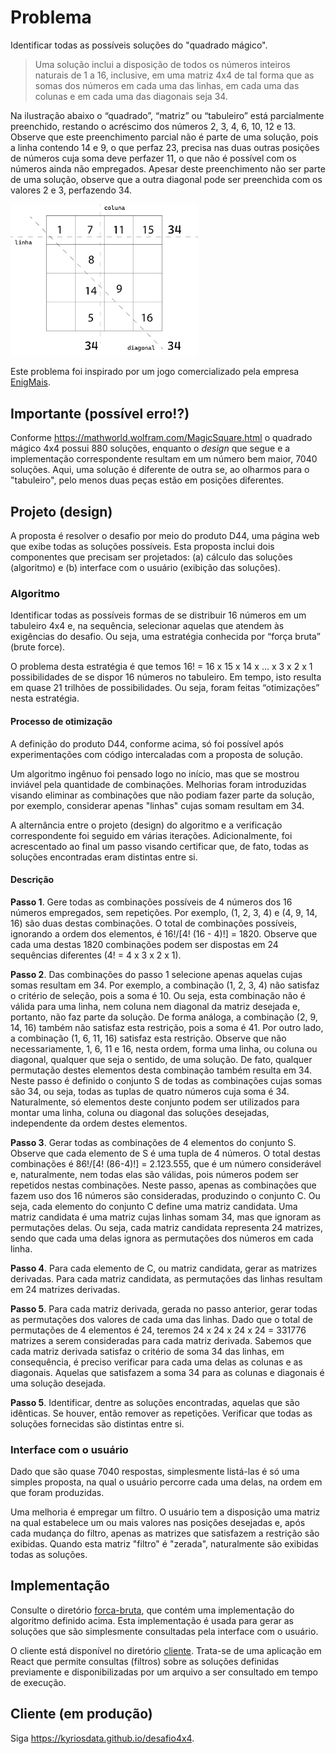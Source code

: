 # Problema

Identificar todas as possíveis soluções do "quadrado mágico".

> Uma solução inclui a disposição de todos os números inteiros naturais de 1 a 16, inclusive,
> em uma matriz 4x4 de tal forma que as somas dos números em cada uma das linhas,
> em cada uma das colunas e em cada uma das diagonais seja 34.

Na ilustração abaixo o “quadrado”, “matriz” ou “tabuleiro” está parcialmente preenchido, restando o acréscimo dos números 2, 3, 4, 6, 10, 12 e 13. Observe que este preenchimento parcial não é parte de uma solução, pois a linha contendo 14 e 9, o que perfaz 23, precisa nas duas outras posições de números cuja soma deve perfazer 11, o que não é possível com os números ainda não empregados. Apesar deste preenchimento não ser parte de uma solução, observe que a outra diagonal pode ser preenchida com os valores 2 e 3, perfazendo 34.

<img src="https://github.com/kyriosdata/desafio4x4/blob/main/imagens/4x4.png" width="300">

Este problema foi inspirado por um jogo comercializado pela empresa [EnigMais](https://www.enigmais.com.br/).

## Importante (possível erro!?)

Conforme https://mathworld.wolfram.com/MagicSquare.html o quadrado mágico 4x4 possui 880 soluções, enquanto o _design_ que segue e a implementação correspondente resultam em um número bem maior, 7040
soluções. Aqui, uma solução é diferente de outra se, ao olharmos para o "tabuleiro", pelo menos duas peças estão em posições diferentes.

## Projeto (design)

A proposta é resolver o desafio por meio do produto D44, uma página web que exibe todas as soluções possíveis. 
Esta proposta inclui dois componentes que precisam ser projetados: (a) cálculo das soluções (algoritmo) e (b) interface com o usuário (exibição das soluções).

### Algoritmo

Identificar todas as possíveis formas de se distribuir 16 números em um tabuleiro 4x4 e, na sequência, selecionar aquelas que atendem às exigências do desafio. Ou seja, uma estratégia conhecida por “força bruta” (brute force).

O problema desta estratégia é que temos 16! = 16 x 15 x 14 x … x 3 x 2 x 1 possibilidades de se dispor 16 números no tabuleiro. Em tempo, isto resulta em quase 21 trilhões de possibilidades. Ou seja, foram feitas “otimizações” nesta estratégia.

#### Processo de otimização

A definição do produto D44, conforme acima, só foi possível após experimentações com código intercaladas com a proposta de solução.

Um algoritmo ingênuo foi pensado logo no início, mas que se mostrou inviável pela quantidade de combinações. Melhorias foram introduzidas visando eliminar as combinações que não podiam fazer parte da solução, por exemplo, considerar apenas
"linhas" cujas somam resultam em 34.

A alternância entre o projeto (design) do algoritmo e a verificação correspondente foi seguido em várias iterações. Adicionalmente, foi acrescentado ao final um passo visando certificar que, de fato, todas as soluções encontradas eram distintas entre si.

#### Descrição

**Passo 1**. Gere todas as combinações possíveis de 4 números dos 16 números empregados, sem repetições. Por exemplo, (1, 2, 3, 4) e (4, 9, 14, 16) são duas destas combinações. O total de combinações possíveis, ignorando a ordem dos elementos, é 16!/[4! (16 - 4)!] = 1820. Observe que cada uma destas 1820 combinações podem ser dispostas em 24 sequências diferentes (4! = 4 x 3 x 2 x 1).

**Passo 2**. Das combinações do passo 1 selecione apenas aquelas cujas somas resultam em 34. Por exemplo, a combinação (1, 2, 3, 4) não satisfaz o critério de seleção, pois a soma é 10. Ou seja, esta combinação não é válida para uma linha, nem coluna nem diagonal da matriz desejada e, portanto, não faz parte da solução. De forma análoga, a combinação (2, 9, 14, 16) também não satisfaz esta restrição, pois a soma é 41. Por outro lado, a combinação (1, 6, 11, 16) satisfaz esta restrição. Observe que não necessariamente, 1, 6, 11 e 16, nesta ordem, forma uma linha, ou coluna ou diagonal, qualquer que seja o sentido, de uma solução. De fato, qualquer permutação destes elementos desta combinação também resulta em 34. Neste passo é definido o conjunto S de todas as combinações cujas somas são 34, ou seja, todas as tuplas de quatro números cuja soma é 34. Naturalmente, só elementos deste conjunto podem ser utilizados para montar uma linha, coluna ou diagonal das soluções desejadas, independente da ordem destes elementos.

**Passo 3**. Gerar todas as combinações de 4 elementos do conjunto S. Observe que cada elemento de S é uma tupla de 4 números. O total destas combinações é 86!/[4! (86-4)!] = 2.123.555, que é um número considerável e, naturalmente, nem todas elas são válidas, pois números podem ser repetidos nestas combinações. Neste passo, apenas as combinações que fazem uso dos 16 números são consideradas, produzindo o conjunto C.
Ou seja, cada elemento do conjunto C define uma matriz candidata. Uma matriz candidata é uma matriz cujas linhas somam 34, mas que ignoram as permutações delas. Ou seja, cada matriz candidata representa 24 matrizes, sendo que cada uma delas ignora as permutações dos números em cada linha.

**Passo 4**. Para cada elemento de C, ou matriz candidata, gerar as matrizes derivadas. Para cada matriz candidata, as permutações das linhas resultam em 24 matrizes derivadas.

**Passo 5**. Para cada matriz derivada, gerada no passo anterior, gerar todas as permutações dos valores de cada uma das linhas. Dado que o total de permutações de 4 elementos é 24, teremos 24 x 24 x 24 x 24 = 331776 matrizes a serem consideradas para cada matriz derivada. Sabemos que cada matriz derivada satisfaz o critério de soma 34 das linhas, em consequência, é preciso verificar para cada uma delas as colunas e as diagonais. Aquelas que satisfazem a soma 34 para as colunas e diagonais é uma solução desejada.

**Passo 5**. Identificar, dentre as soluções encontradas, aquelas que são idênticas. Se houver, então remover as repetições. Verificar que todas as soluções fornecidas são distintas entre si.

### Interface com o usuário

Dado que são quase 7040 respostas, simplesmente listá-las é só uma simples proposta, na qual o usuário percorre cada uma delas, na ordem em que foram produzidas.

Uma melhoria é empregar um filtro. O usuário tem a disposição uma matriz na
qual estabelece um ou mais valores nas posições desejadas e, após cada mudança
do filtro, apenas as matrizes que satisfazem a restrição são exibidas. Quando
esta matriz "filtro" é "zerada", naturalmente são exibidas todas as soluções.

## Implementação

Consulte o diretório [forca-bruta](forca-bruta), que contém uma implementação
do algoritmo definido acima. Esta implementação é usada para gerar as soluções
que são simplesmente consultadas pela interface com o usuário.

O cliente está disponível no diretório [cliente](./cliente). Trata-se de uma
aplicação em React que permite consultas (filtros) sobre as soluções definidas
previamente e disponibilizadas por um arquivo a ser consultado em tempo de execução.

## Cliente (em produção)

Siga https://kyriosdata.github.io/desafio4x4.
